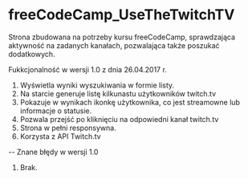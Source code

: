 # freeCodeCamp_UseTheTwitchTV
Strona zbudowana na potrzeby kursu freeCodeCamp, sprawdzająca aktywność na zadanych kanałach, pozwalająca także poszukać dodatkowych.

Fukkcjonalność w wersji 1.0 z dnia 26.04.2017 r.

1. Wyświetla wyniki wyszukiwania w formie listy.
2. Na starcie generuje listę kilkunastu użytkowników twitch.tv
3. Pokazuje w wynikach ikonkę użytkownika, co jest streamowne lub informacje o statusie.
4. Pozwala przejść po kliknięciu na odpowiedni kanał twitch.tv
5. Strona w pełni responsywna.
6. Korzysta z API Twitch.tv

-- 
Znane błędy w wersji 1.0

1. Brak.